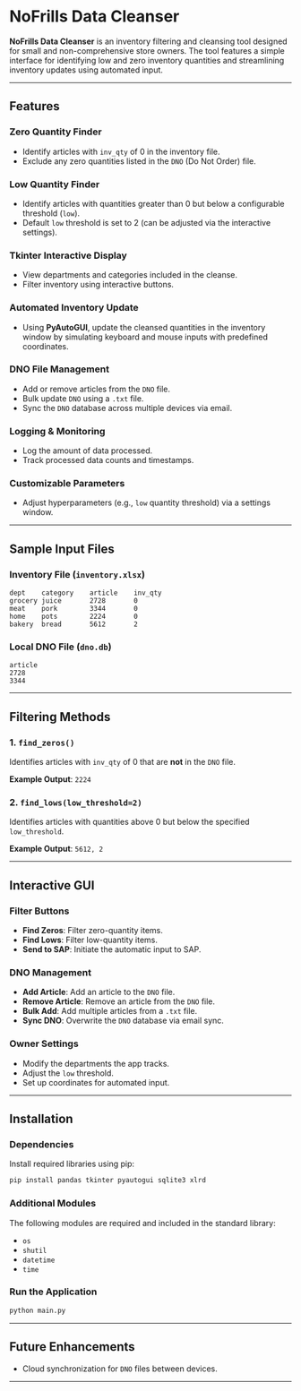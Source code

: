 # NoFrills Data Cleanser

**NoFrills Data Cleanser** is an inventory filtering and cleansing tool designed for small and non-comprehensive store owners. The tool features a simple interface for identifying low and zero inventory quantities and streamlining inventory updates using automated input.

---

## Features

### Zero Quantity Finder

- Identify articles with `inv_qty` of 0 in the inventory file.
- Exclude any zero quantities listed in the `DNO` (Do Not Order) file.

### Low Quantity Finder

- Identify articles with quantities greater than 0 but below a configurable threshold (`low`).
- Default `low` threshold is set to 2 (can be adjusted via the interactive settings).

### Tkinter Interactive Display

- View departments and categories included in the cleanse.
- Filter inventory using interactive buttons.

### Automated Inventory Update

- Using **PyAutoGUI**, update the cleansed quantities in the inventory window by simulating keyboard and mouse inputs with predefined coordinates.

### DNO File Management

- Add or remove articles from the `DNO` file.
- Bulk update `DNO` using a `.txt` file.
- Sync the `DNO` database across multiple devices via email.

### Logging & Monitoring

- Log the amount of data processed.
- Track processed data counts and timestamps.

### Customizable Parameters

- Adjust hyperparameters (e.g., `low` quantity threshold) via a settings window.

---

## Sample Input Files

### Inventory File (`inventory.xlsx`)

```plaintext
dept    category    article    inv_qty
grocery juice       2728       0
meat    pork        3344       0
home    pots        2224       0
bakery  bread       5612       2
```

### Local DNO File (`dno.db`)

```plaintext
article
2728
3344
```

---

## Filtering Methods

### 1. `find_zeros()`

Identifies articles with `inv_qty` of 0 that are **not** in the `DNO` file.

**Example Output**: `2224`

### 2. `find_lows(low_threshold=2)`

Identifies articles with quantities above 0 but below the specified `low_threshold`.

**Example Output**: `5612, 2`

---

## Interactive GUI

### Filter Buttons

- **Find Zeros**: Filter zero-quantity items.
- **Find Lows**: Filter low-quantity items.
- **Send to SAP**: Initiate the automatic input to SAP.

### DNO Management

- **Add Article**: Add an article to the `DNO` file.
- **Remove Article**: Remove an article from the `DNO` file.
- **Bulk Add**: Add multiple articles from a `.txt` file.
- **Sync DNO**: Overwrite the `DNO` database via email sync.

### Owner Settings

- Modify the departments the app tracks.
- Adjust the `low` threshold.
- Set up coordinates for automated input.

---

## Installation

### Dependencies

Install required libraries using pip:

```bash
pip install pandas tkinter pyautogui sqlite3 xlrd
```

### Additional Modules

The following modules are required and included in the standard library:

- `os`
- `shutil`
- `datetime`
- `time`

### Run the Application

```bash
python main.py
```

---

## Future Enhancements

- Cloud synchronization for `DNO` files between devices.

---
